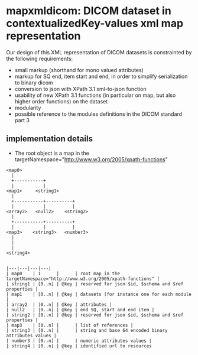 # mapxmldicom: DICOM dataset in contextualizedKey-values xml map representation

Our design of this XML representation of DICOM datasets is constrainted by the following requirements:
- small markup (shorthand for mono valued attributes)
- markup for SQ end, item start and end, in order to simplify serialization to binary dicom
- conversion to json with XPath 3.1 xml-to-json function
- usability of new XPath 3.1 functions (in particular on map, but also higher order functions) on the dataset
- modularity
- possible reference to the modules definitions in the DICOM standard part 3 


## implementation details

- The root object is a map in the targetNamespace="http://www.w3.org/2005/xpath-functions"


```
<map0>
  |
  +-----------+
  |           |
<map1>     <string1>
  |      
  +-----------+----------+
  |           |          |
<array2>   <null2>    <string2>
  |
  +-----------+----------+
  |           |          |  
<map3>    <string3>   <number3>
  |
  |
  |
<string4>


|---|---|---|---|
| map0    | 1      |      | root map in the targetNamespace="http://www.w3.org/2005/xpath-functions" |
| string1 | [0..n] | @key | reserved for json $id, $schema and $ref properties |
| map1    | [0..n] | @key | datasets (for instance one for each module |
| array2  | |0..n] | @key | attributes |
| null2   | |0..n] | @key | end SQ, start and end item |
| string2 | [0..n] | @key | reserved for json $id, $schema and $ref properties |
| map3    | [0..n] |      | list of references |
| string3 | [0..n] |      | string and base 64 encoded binary attributes values |
| number3 | [0..n] |      | numeric attributes values |
| string4 | [0..n] | @key | identified url to resources
